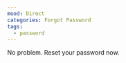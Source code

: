 ```yaml
---
mood: Direct
categories: Forgot Password
tags:
  - password
---
```

No problem. Reset your password now.